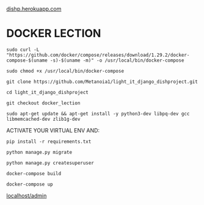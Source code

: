 [dishp.herokuapp.com](https://dishp.herokuapp.com)


# DOCKER LECTION
```
sudo curl -L "https://github.com/docker/compose/releases/download/1.29.2/docker-compose-$(uname -s)-$(uname -m)" -o /usr/local/bin/docker-compose

```
```
sudo chmod +x /usr/local/bin/docker-compose

```
```
git clone https://github.com/Metanoia1/light_it_django_dishproject.git

```
```
cd light_it_django_dishproject

```
```
git checkout docker_lection

```
```
sudo apt-get update && apt-get install -y python3-dev libpq-dev gcc libmemcached-dev zlib1g-dev
```
ACTIVATE YOUR VIRTUAL ENV AND:
```
pip install -r requirements.txt

```
```
python manage.py migrate 

```
```
python manage.py createsuperuser

```
```
docker-compose build

```
```
docker-compose up

```
[localhost/admin](http://127.0.0.1/admin/)
